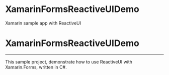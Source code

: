 # XamarinFormsReactiveUIDemo
Xamarin sample app with ReactiveUI

# XamarinFormsReactiveUIDemo

***

This sample project, demonstrate how to use ReactiveUI with Xamarin.Forms, written in C#.
